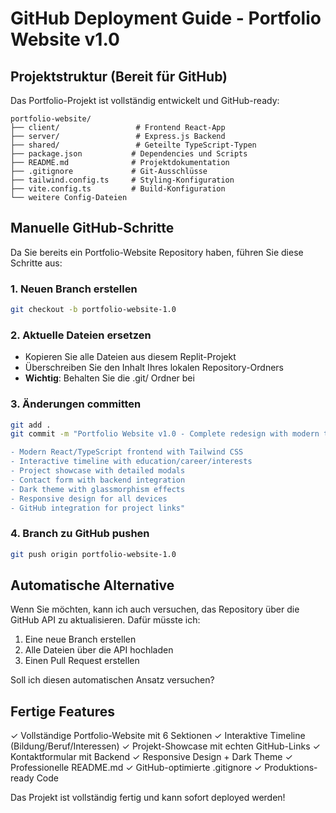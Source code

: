 # GitHub Deployment Guide - Portfolio Website v1.0

## Projektstruktur (Bereit für GitHub)

Das Portfolio-Projekt ist vollständig entwickelt und GitHub-ready:

```
portfolio-website/
├── client/                 # Frontend React-App
├── server/                 # Express.js Backend
├── shared/                 # Geteilte TypeScript-Typen
├── package.json           # Dependencies und Scripts
├── README.md              # Projektdokumentation
├── .gitignore             # Git-Ausschlüsse
├── tailwind.config.ts     # Styling-Konfiguration
├── vite.config.ts         # Build-Konfiguration
└── weitere Config-Dateien
```

## Manuelle GitHub-Schritte

Da Sie bereits ein Portfolio-Website Repository haben, führen Sie diese Schritte aus:

### 1. Neuen Branch erstellen
```bash
git checkout -b portfolio-website-1.0
```

### 2. Aktuelle Dateien ersetzen
- Kopieren Sie alle Dateien aus diesem Replit-Projekt
- Überschreiben Sie den Inhalt Ihres lokalen Repository-Ordners
- **Wichtig**: Behalten Sie die .git/ Ordner bei

### 3. Änderungen committen
```bash
git add .
git commit -m "Portfolio Website v1.0 - Complete redesign with modern tech stack

- Modern React/TypeScript frontend with Tailwind CSS
- Interactive timeline with education/career/interests
- Project showcase with detailed modals
- Contact form with backend integration
- Dark theme with glassmorphism effects
- Responsive design for all devices
- GitHub integration for project links"
```

### 4. Branch zu GitHub pushen
```bash
git push origin portfolio-website-1.0
```

## Automatische Alternative

Wenn Sie möchten, kann ich auch versuchen, das Repository über die GitHub API zu aktualisieren. Dafür müsste ich:

1. Eine neue Branch erstellen
2. Alle Dateien über die API hochladen
3. Einen Pull Request erstellen

Soll ich diesen automatischen Ansatz versuchen?

## Fertige Features

✓ Vollständige Portfolio-Website mit 6 Sektionen
✓ Interaktive Timeline (Bildung/Beruf/Interessen)
✓ Projekt-Showcase mit echten GitHub-Links
✓ Kontaktformular mit Backend
✓ Responsive Design + Dark Theme
✓ Professionelle README.md
✓ GitHub-optimierte .gitignore
✓ Produktions-ready Code

Das Projekt ist vollständig fertig und kann sofort deployed werden!